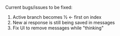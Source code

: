 Current bugs/issues to be fixed:

1. Active branch becomes ½ <- first on index
2. New ai response is still being saved in messages
3. Fix UI to remove messages while "thinking"
